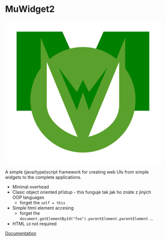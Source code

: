 # MuWidget2

![MuWidget Logo](docs/logo.svg)

A simple (java/type)script framework for creating web UIs from simple widgets to the complete applications.

 - Minimal overhead
 - Clasic object oriented přístup - this funguje tak jak ho znáte z jiných OOP languages
	- forget the `self = this`
 - Simple html element accesing
   - forget the `document.getElementById("foo").parentElement.parentElement` ...
 - HTML `id` not required

[Documentation](./docs/index.md)